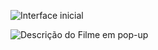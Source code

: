 ![Interface inicial](https://github.com/user-attachments/assets/9aed9983-6fb4-486c-936f-72fa98b38da8)

![Descrição do Filme em pop-up](https://github.com/user-attachments/assets/b72786fa-07ee-4a42-bde0-3ba4ec9cc85e)
